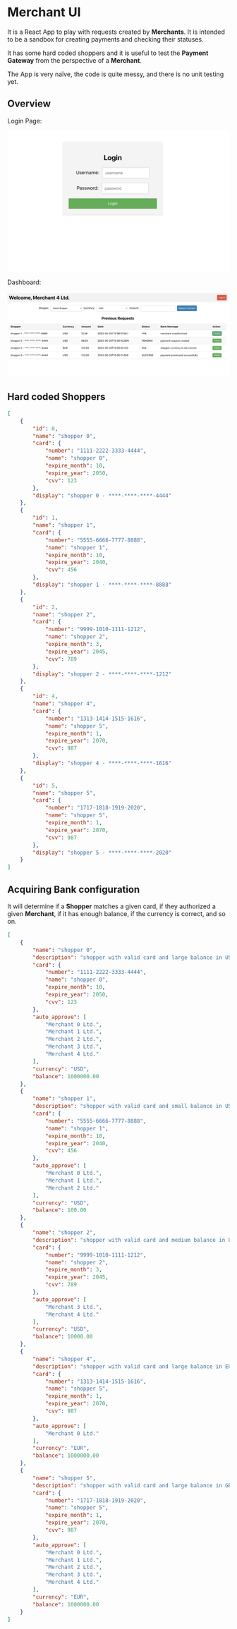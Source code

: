# Merchant UI

It is a React App to play with requests created by **Merchants**. It is intended to be a sandbox for creating payments and checking their statuses.

It has some hard coded shoppers and it is useful to test the **Payment Gateway** from the perspective of a **Merchant**.

The App is very naïve, the code is quite messy, and there is no unit testing yet.

## Overview

Login Page:

![Login](../images/merchant-ui-login.png)

Dashboard:

![Login](../images/merchant-ui-dashboard.png)

## Hard coded **Shoppers**

```json
[
    {
        "id": 0,
        "name": "shopper 0",
        "card": {
            "number": "1111-2222-3333-4444",
            "name": "shopper 0",
            "expire_month": 10,
            "expire_year": 2050,
            "cvv": 123
        },
        "display": "shopper 0 - ****-****-****-4444"
    },
    {
        "id": 1,
        "name": "shopper 1",
        "card": {
            "number": "5555-6666-7777-8888",
            "name": "shopper 1",
            "expire_month": 10,
            "expire_year": 2040,
            "cvv": 456
        },
        "display": "shopper 1 - ****-****-****-8888"
    },
    {
        "id": 2,
        "name": "shopper 2",
        "card": {
            "number": "9999-1010-1111-1212",
            "name": "shopper 2",
            "expire_month": 3,
            "expire_year": 2045,
            "cvv": 789
        },
        "display": "shopper 2 - ****-****-****-1212"
    },
    {
        "id": 4,
        "name": "shopper 4",
        "card": {
            "number": "1313-1414-1515-1616",
            "name": "shopper 5",
            "expire_month": 1,
            "expire_year": 2070,
            "cvv": 987
        },
        "display": "shopper 4 - ****-****-****-1616"
    },
    {
        "id": 5,
        "name": "shopper 5",
        "card": {
            "number": "1717-1818-1919-2020",
            "name": "shopper 5",
            "expire_month": 1,
            "expire_year": 2070,
            "cvv": 987
        },
        "display": "shopper 5 - ****-****-****-2020"
    }
]
```

## **Acquiring Bank** configuration

It will determine if a **Shopper** matches a given card, if they authorized a given **Merchant**, if it has enough balance, if the currency is correct, and so on.

```json
[
    {
        "name": "shopper 0",
        "description": "shopper with valid card and large balance in USD",
        "card": {
            "number": "1111-2222-3333-4444",
            "name": "shopper 0",
            "expire_month": 10,
            "expire_year": 2050,
            "cvv": 123
        },
        "auto_approve": [
            "Merchant 0 Ltd.",
            "Merchant 1 Ltd.",
            "Merchant 2 Ltd.",
            "Merchant 3 Ltd.",
            "Merchant 4 Ltd."
        ],
        "currency": "USD",
        "balance": 1000000.00
    },
    {
        "name": "shopper 1",
        "description": "shopper with valid card and small balance in USD",
        "card": {
            "number": "5555-6666-7777-8888",
            "name": "shopper 1",
            "expire_month": 10,
            "expire_year": 2040,
            "cvv": 456
        },
        "auto_approve": [
            "Merchant 0 Ltd.",
            "Merchant 1 Ltd.",
            "Merchant 2 Ltd."
        ],
        "currency": "USD",
        "balance": 100.00
    },
    {
        "name": "shopper 2",
        "description": "shopper with valid card and medium balance in USD",
        "card": {
            "number": "9999-1010-1111-1212",
            "name": "shopper 2",
            "expire_month": 3,
            "expire_year": 2045,
            "cvv": 789
        },
        "auto_approve": [
            "Merchant 3 Ltd.",
            "Merchant 4 Ltd."
        ],
        "currency": "USD",
        "balance": 10000.00
    },
    {
        "name": "shopper 4",
        "description": "shopper with valid card and large balance in EUR",
        "card": {
            "number": "1313-1414-1515-1616",
            "name": "shopper 5",
            "expire_month": 1,
            "expire_year": 2070,
            "cvv": 987
        },
        "auto_approve": [
            "Merchant 0 Ltd."
        ],
        "currency": "EUR",
        "balance": 1000000.00
    },
    {
        "name": "shopper 5",
        "description": "shopper with valid card and large balance in GBP",
        "card": {
            "number": "1717-1818-1919-2020",
            "name": "shopper 5",
            "expire_month": 1,
            "expire_year": 2070,
            "cvv": 987
        },
        "auto_approve": [
            "Merchant 0 Ltd.",
            "Merchant 1 Ltd.",
            "Merchant 2 Ltd.",
            "Merchant 3 Ltd.",
            "Merchant 4 Ltd."
        ],
        "currency": "EUR",
        "balance": 1000000.00
    }
]
```